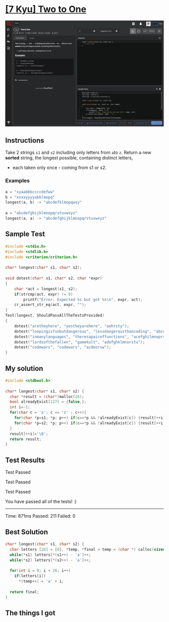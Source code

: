 # [[7 Kyu] Two to One]( https://www.codewars.com/kata/5656b6906de340bd1b0000ac/train/c )

![image](./Problem.png)


## Instructions

Take 2 strings `s1` and `s2` including only letters from `a`to `z`. Return a new **sorted** string, the longest possible, containing distinct letters,

- each taken only once - coming from s1 or s2.

### Examples

```c
a = "xyaabbbccccdefww"
b = "xxxxyyyyabklmopq"
longest(a, b) -> "abcdefklmopqwxy"

a = "abcdefghijklmnopqrstuvwxyz"
longest(a, a) -> "abcdefghijklmnopqrstuvwxyz"
```



## Sample Test

```c
#include <stdio.h>
#include <stdlib.h>
#include <criterion/criterion.h>

char* longest(char* s1, char* s2);

void dotest(char* s1, char* s2, char *expr)
{
    char *act = longest(s1, s2);
    if(strcmp(act, expr) != 0)
        printf("Error. Expected %s but got %s\n", expr, act);
    cr_assert_str_eq(act, expr, "");
}
Test(longest, ShouldPassAllTheTestsProvided)
{ 
    dotest("aretheyhere", "yestheyarehere", "aehrsty");
    dotest("loopingisfunbutdangerous", "lessdangerousthancoding", "abcdefghilnoprstu");
    dotest("inmanylanguages", "theresapairoffunctions", "acefghilmnoprstuy");
    dotest("lordsofthefallen", "gamekult", "adefghklmnorstu");
    dotest("codewars", "codewars", "acdeorsw");
}

```



## My solution

```c
#include <stdbool.h>

char* longest(char* s1, char* s2) {
  char *result = (char*)malloc(26);
  bool alreadyExist[127] = {false,};
  int i=-1;
  for(char c = 'a'; c <= 'z' ; c++){
    for(char *p=s1; *p; p++) if(c==*p && !alreadyExist[c]) {result[++i]=c; alreadyExist[c]=true;}
    for(char *p=s2; *p; p++) if(c==*p && !alreadyExist[c]) {result[++i]=c; alreadyExist[c]=true;}
  }
  result[++i]='\0';
  return result;
}
```



## Test Results

Test Passed

Test Passed

Test Passed

You have passed all of the tests! :)

---------

  Time: 871ms Passed: 211 Failed: 0 



## Best Solution

```c
char* longest(char* s1, char* s2) {
  char letters [26] = {0}, *temp, *final = temp = (char *) calloc(sizeof(char), 26);;
  while(*s1) letters[*(s1++) - 'a']++;
  while(*s2) letters[*(s2++) - 'a']++;
  
  for(int i = 0; i < 26; i++)
    if(letters[i])
      *(temp++) = 'a' + i;
      
  return final;
}
```



## The things I got




